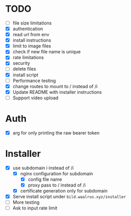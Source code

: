 # TODO
- [ ] file size limitations
- [x] authentication
- [x] read url from env
- [x] install instructions
- [x] limit to image files
- [x] check if new file name is unique
- [x] rate limitations
- [x] security
- [ ] delete files
- [x] install script
- [ ] Performance testing
- [x] change routes to mount to / instead of /i
- [x] Update README with installer instructions
- [ ] Support video upload

# Auth
- [x] arg for only printing the raw bearer token

# Installer
- [x] use subdomain i instead of /i
    - [x] nginx configuration for subdomain
        - [x] config file name
        - [x] proxy pass to / instead of /i
    - [x] certificate generation only for subdomain
- [x] Serve install script under `bild.waalrus.xyz/installer`
- [ ] More testing
- [ ] Ask to input rate limit
